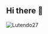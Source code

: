 ## Hi there 👋
<img align="left" src="https://github-readme-stats.vercel.app/api?username=Lutendo27&show_icons=true&theme=blue-green" alt="Lutendo27" /><br/>
